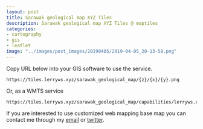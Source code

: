 ```yaml
---
layout: post
title: Sarawak geological map XYZ Tiles
description: Sarawak geological map XYZ Tiles @ maptiles
categories:
- cartography
- gis
- leaflet
image: "../images/post_images/20190405/2019-04-05_20-13-58.png"
---
```



Copy URL below into your GIS software to use the service.
```
https://tiles.lerryws.xyz/sarawak_geological_map/{z}/{x}/{y}.png
```

Or, as a WMTS service
```
https://tiles.lerryws.xyz/sarawak_geological_map/capabilities/lerryws.xml
```

If you are interested to use customized web mapping base map you can contact me through my [email](mailto:wslerry2@hotmail.com) or [twitter](https://twitter.com/Lerry_WS).

<div id='map' style="width: 100%; height: 600px;"></div>

<link rel="stylesheet" href="/css/leaflet.css">
<script type="text/javascript" src="../js/leaflet.js"></script>

<script>
  var map = new L.Map('map', {center: [2.85124161, 113.25167843],zoom:8});
	L.tileLayer('https://tiles.lerryws.xyz/sarawak_geological_map/{z}/{x}/{y}.png',
  {
      attribution: 'Tiles by <a href="http://lerryws.xyz">Lerry William</a>',
      maxZoom: 12,
      minZoom: 8
    }).addTo(map);
</script>
